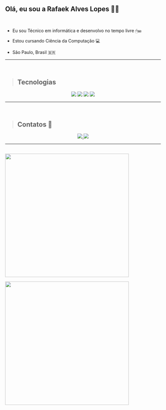 ## Olá, eu sou a Rafaek Alves Lopes 👨‍💻

<br/>

- Eu sou Técnico em informática e desenvolvo no tempo livre 🖱⌨

-  Estou cursando Ciência da Computação 💻

-  São Paulo, Brasil 🇧🇷 




<hr>
<br>

> ## Tecnologias



<div align="center">
<img src="https://img.icons8.com/color/48/000000/javascript.png"/>
  
<img src="https://img.icons8.com/color/48/000000/html-5.png"/>

<img src="https://img.icons8.com/color/48/000000/css3.png"/>

<img src="https://img.icons8.com/color/48/000000/python--v2.png"/>  
  
</div>
<hr>
<br>

> ## Contatos 📱


<div align="center"> 
<a href="https://github.com/RafalockAL28">
  <img src="https://img.icons8.com/material-sharp/48/000000/github.png"/>
</a>
<a href="https://www.linkedin.com/in/rafael-alves-lopes/">
    <img src="https://img.icons8.com/fluent/50/000000/linkedin.png"/>
</a>
</div>

<hr>


<br>
<img width="400"  src="https://github-readme-stats.vercel.app/api/top-langs/?username=RafalockAL28&layout=compact&theme=dracula"
    />

<img width="400" src="https://github-readme-stats.vercel.app/api?username=RafalockAL28&show_icons=true&theme=dracula"
    />
